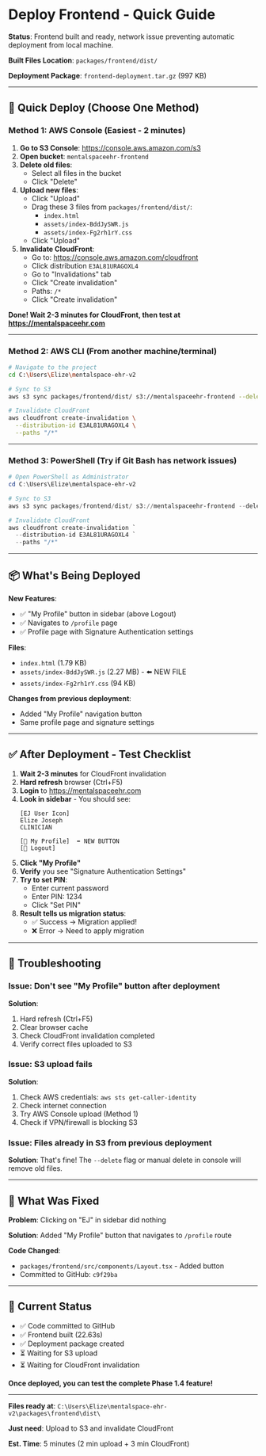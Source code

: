 # Deploy Frontend - Quick Guide

**Status**: Frontend built and ready, network issue preventing automatic deployment from local machine.

**Built Files Location**: `packages/frontend/dist/`

**Deployment Package**: `frontend-deployment.tar.gz` (997 KB)

---

## 🚀 Quick Deploy (Choose One Method)

### **Method 1: AWS Console (Easiest - 2 minutes)**

1. **Go to S3 Console**: https://console.aws.amazon.com/s3
2. **Open bucket**: `mentalspaceehr-frontend`
3. **Delete old files**:
   - Select all files in the bucket
   - Click "Delete"
4. **Upload new files**:
   - Click "Upload"
   - Drag these 3 files from `packages/frontend/dist/`:
     - `index.html`
     - `assets/index-BddJySWR.js`
     - `assets/index-Fg2rh1rY.css`
   - Click "Upload"
5. **Invalidate CloudFront**:
   - Go to: https://console.aws.amazon.com/cloudfront
   - Click distribution `E3AL81URAGOXL4`
   - Go to "Invalidations" tab
   - Click "Create invalidation"
   - Paths: `/*`
   - Click "Create invalidation"

**Done! Wait 2-3 minutes for CloudFront, then test at https://mentalspaceehr.com**

---

### **Method 2: AWS CLI (From another machine/terminal)**

```bash
# Navigate to the project
cd C:\Users\Elize\mentalspace-ehr-v2

# Sync to S3
aws s3 sync packages/frontend/dist/ s3://mentalspaceehr-frontend --delete --region us-east-1

# Invalidate CloudFront
aws cloudfront create-invalidation \
  --distribution-id E3AL81URAGOXL4 \
  --paths "/*"
```

---

### **Method 3: PowerShell (Try if Git Bash has network issues)**

```powershell
# Open PowerShell as Administrator
cd C:\Users\Elize\mentalspace-ehr-v2

# Sync to S3
aws s3 sync packages/frontend/dist/ s3://mentalspaceehr-frontend --delete --region us-east-1

# Invalidate CloudFront
aws cloudfront create-invalidation `
  --distribution-id E3AL81URAGOXL4 `
  --paths "/*"
```

---

## 📦 What's Being Deployed

**New Features**:
- ✅ "My Profile" button in sidebar (above Logout)
- ✅ Navigates to `/profile` page
- ✅ Profile page with Signature Authentication settings

**Files**:
- `index.html` (1.79 KB)
- `assets/index-BddJySWR.js` (2.27 MB) - ⬅️ NEW FILE
- `assets/index-Fg2rh1rY.css` (94 KB)

**Changes from previous deployment**:
- Added "My Profile" navigation button
- Same profile page and signature settings

---

## ✅ After Deployment - Test Checklist

1. **Wait 2-3 minutes** for CloudFront invalidation
2. **Hard refresh** browser (Ctrl+F5)
3. **Login** to https://mentalspaceehr.com
4. **Look in sidebar** - You should see:
   ```
   [EJ User Icon]
   Elize Joseph
   CLINICIAN

   [👤 My Profile]  ⬅️ NEW BUTTON
   [🚪 Logout]
   ```
5. **Click "My Profile"**
6. **Verify** you see "Signature Authentication Settings"
7. **Try to set PIN**:
   - Enter current password
   - Enter PIN: 1234
   - Click "Set PIN"
8. **Result tells us migration status**:
   - ✅ Success → Migration applied!
   - ❌ Error → Need to apply migration

---

## 🐛 Troubleshooting

### Issue: Don't see "My Profile" button after deployment

**Solution**:
1. Hard refresh (Ctrl+F5)
2. Clear browser cache
3. Check CloudFront invalidation completed
4. Verify correct files uploaded to S3

### Issue: S3 upload fails

**Solution**:
1. Check AWS credentials: `aws sts get-caller-identity`
2. Check internet connection
3. Try AWS Console upload (Method 1)
4. Check if VPN/firewall is blocking S3

### Issue: Files already in S3 from previous deployment

**Solution**: That's fine! The `--delete` flag or manual delete in console will remove old files.

---

## 📝 What Was Fixed

**Problem**: Clicking on "EJ" in sidebar did nothing

**Solution**: Added "My Profile" button that navigates to `/profile` route

**Code Changed**:
- `packages/frontend/src/components/Layout.tsx` - Added button
- Committed to GitHub: `c9f29ba`

---

## 🎯 Current Status

- ✅ Code committed to GitHub
- ✅ Frontend built (22.63s)
- ✅ Deployment package created
- ⏳ Waiting for S3 upload
- ⏳ Waiting for CloudFront invalidation

**Once deployed, you can test the complete Phase 1.4 feature!**

---

**Files ready at**: `C:\Users\Elize\mentalspace-ehr-v2\packages\frontend\dist\`

**Just need**: Upload to S3 and invalidate CloudFront

**Est. Time**: 5 minutes (2 min upload + 3 min CloudFront)
